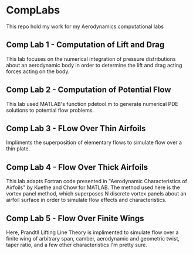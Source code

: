 # CompLabs
This repo hold my work for my Aerodynamics computational labs

## Comp Lab 1 - Computation of Lift and Drag
This lab focuses on the numerical integration of pressure distributions about an aerodynamic body in
order to determine the lift and drag acting forces acting on the body.

## Comp Lab 2 - Computation of Potential Flow
This lab used MATLAB's function pdetool.m to generate numerical PDE solutions to potential flow problems.

## Comp Lab 3 - FLow Over Thin Airfoils
Impliments the superposition of elementary flows to simulate flow over a thin plate.

## Comp Lab 4 - Flow Over Thick Airfoils
This lab adapts Fortran code presented in "Aerodynamic Characteristics of Airfoils" by Kuethe and Chow for MATLAB. The method used here is the vortex panel method, which superposes N discrete vortex panels about an airfoil surface in order to simulate flow effects and characteristics. 

## Comp Lab 5 - Flow Over Finite Wings
Here, Prandtll Lifting Line Theory is implimented to simulate flow over a finite wing of arbitrary span, camber, aerodynamic and geometric twist, taper ratio, and a few other characteristics I'm pretty sure.

